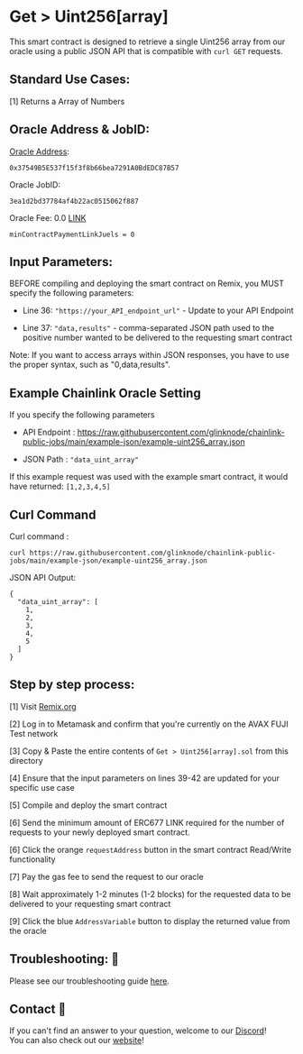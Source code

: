 # Get > Uint256[array]
This smart contract is designed to retrieve a single Uint256 array from our oracle using a public JSON API that is compatible with `curl GET` requests.

## Standard Use Cases:
[1] Returns a Array of Numbers

## Oracle Address & JobID:
[Oracle Address](https://testnet.snowtrace.io/address/0x37549B5E537f15f3f8b66bea7291A0BdEDC87B57): 
```
0x37549B5E537f15f3f8b66bea7291A0BdEDC87B57
```
Oracle JobID: 
```
3ea1d2bd37784af4b22ac0515062f887
```
Oracle Fee: 0.0 [LINK](https://testnet.snowtrace.io/address/0x0b9d5D9136855f6FEc3c0993feE6E9CE8a297846)
```
minContractPaymentLinkJuels = 0
```
## Input Parameters:
BEFORE compiling and deploying the smart contract on Remix, you MUST specify the following parameters:

* Line 36: `"https://your_API_endpoint_url"` - Update to your API Endpoint

* Line 37: `"data,results"` - comma-separated JSON path used to the positive number wanted to be delivered to the requesting smart contract

Note: If you want to access arrays within JSON responses, you have to use the proper syntax, such as "0,data,results".

## Example Chainlink Oracle Setting
If you specify the following parameters

* API Endpoint : https://raw.githubusercontent.com/glinknode/chainlink-public-jobs/main/example-json/example-uint256_array.json

* JSON Path : `"data_uint_array"`

If this example request was used with the example smart contract, it would have returned: `[1,2,3,4,5]`

## Curl Command
Curl command : 
```
curl https://raw.githubusercontent.com/glinknode/chainlink-public-jobs/main/example-json/example-uint256_array.json
```

JSON API Output:
```
{
  "data_uint_array": [
    1,
    2,
    3,
    4,
    5
  ]
}
```

## Step by step process:
[1] Visit [Remix.org](https://remix.ethereum.org/)

[2] Log in to Metamask and confirm that you're currently on the AVAX FUJI Test network

[3] Copy & Paste the entire contents of `Get > Uint256[array].sol` from this directory

[4] Ensure that the input parameters on lines 39-42 are updated for your specific use case

[5] Compile and deploy the smart contract

[6] Send the minimum amount of ERC677 LINK required for the number of requests to your newly deployed smart contract.

[6] Click the orange `requestAddress` button in the smart contract Read/Write functionality

[7] Pay the gas fee to send the request to our oracle

[8] Wait approximately 1-2 minutes (1-2 blocks) for the requested data to be delivered to your requesting smart contract

[9] Click the blue `AddressVariable` button to display the returned value from the oracle

## Troubleshooting: :nut_and_bolt:
Please see our troubleshooting guide [here](https://github.com/glinknode/chainlink-public-jobs#troubleshooting-nut_and_bolt).

## Contact :iphone:
If you can't find an answer to your question, welcome to our [Discord](https://discord.gg/KmZVYhYJUy)!  
You can also check out our [website](https://www.glink.solutions)!



